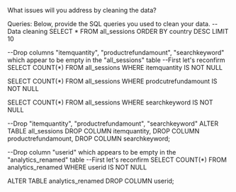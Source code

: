 What issues will you address by cleaning the data?





Queries:
Below, provide the SQL queries you used to clean your data.
--Data cleaning
SELECT *
FROM all_sessions
ORDER BY country
DESC
LIMIT 10

--Drop columns "itemquantity", "productrefundamount", "searchkeyword" which appear to be empty in the "all_sessions" table
--First let's reconfirm
SELECT COUNT(*)
FROM all_sessions
WHERE itemquantity IS NOT NULL

SELECT COUNT(*)
FROM all_sessions
WHERE prodcutrefundamount IS NOT NULL

SELECT COUNT(*)
FROM all_sessions
WHERE searchkeyword IS NOT NULL

--Drop "itemquantity", "productrefundamount", "searchkeyword"
ALTER TABLE all_sessions 
DROP COLUMN itemquantity,
DROP COLUMN productrefundamount,
DROP COLUMN searchkeyword;

--Drop column "userid" which appears to be empty in the "analytics_renamed" table
--First let's reconfirm
SELECT COUNT(*)
FROM analytics_renamed
WHERE userid IS NOT NULL

ALTER TABLE analytics_renamed 
DROP COLUMN userid;

